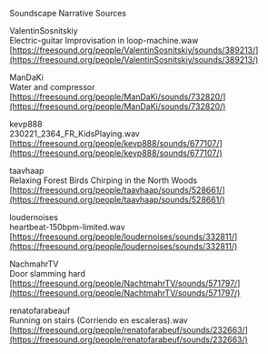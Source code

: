 Soundscape Narrative Sources

ValentinSosnitskiy  
Electric-guitar Improvisation in loop-machine.waw  
[https://freesound.org/people/ValentinSosnitskiy/sounds/389213/](https://freesound.org/people/ValentinSosnitskiy/sounds/389213/)

ManDaKi  
Water and compressor  
[https://freesound.org/people/ManDaKi/sounds/732820/](https://freesound.org/people/ManDaKi/sounds/732820/)

kevp888  
230221\_2364\_FR\_KidsPlaying.wav  
[https://freesound.org/people/kevp888/sounds/677107/](https://freesound.org/people/kevp888/sounds/677107/)

taavhaap  
Relaxing Forest Birds Chirping in the North Woods  
[https://freesound.org/people/taavhaap/sounds/528661/](https://freesound.org/people/taavhaap/sounds/528661/)

loudernoises  
heartbeat-150bpm-limited.wav  
[https://freesound.org/people/loudernoises/sounds/332811/](https://freesound.org/people/loudernoises/sounds/332811/)

NachmahrTV  
Door slamming hard  
[https://freesound.org/people/NachtmahrTV/sounds/571797/](https://freesound.org/people/NachtmahrTV/sounds/571797/)

renatofarabeauf  
Running on stairs (Corriendo en escaleras).wav  
[https://freesound.org/people/renatofarabeuf/sounds/232663/](https://freesound.org/people/renatofarabeuf/sounds/232663/)  
